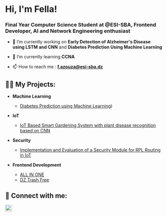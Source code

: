 <h1>Hi, I'm Fella!</h1>
<h3>Final Year Computer Science Student at @ESI-SBA, Frontend Developer, AI and Network Engineering enthusiast</h3>


- 🔭 I’m currently working on **Early Detection of Alzheimer's Disease using LSTM and CNN** and **Diabetes Prediction Using Machine Learning**
  
- 🌱 I’m currently learning **CCNA**
  
- 📫 How to reach me : **f.azouza@esi-sba.dz**

<h2>👨‍💻 My Projects:</h2>

- <b>Machine Learning</b>
  - [Diabetes Prediction using Machine Learning](https://github.com/Fella-Azouza/Diabtetes_Prediction_ML))

- <b>IoT</b>
  - [IoT Based Smart Gardening System with plant disease recognition based on CNN](https://github.com/Fella-Azouza/IoT-Based-Smart-Gardening-System)
    
- <b>Security</b>
  - [Implementation and Evaluation of a Security Module for RPL Routing in IoT](https://github.com/Fella-Azouza/RPL-Security-IoT)

- <b>Frontend Development</b>
  - [ALL IN ONE](https://github.com/Fella-Azouza/All-In-One)
  - [DZ Trash Free](https://github.com/Fella-Azouza/DzTrashFree)
    

<h2> 🤳 Connect with me:</h2>

[<img align="left" alt="Fella AZOUZA | LinkedIn" width="22px" src="https://cdn.jsdelivr.net/npm/simple-icons@v3/icons/linkedin.svg" />][linkedin]

[linkedin]: https://www.linkedin.com/in/fella-azouza-3b720b24b/



